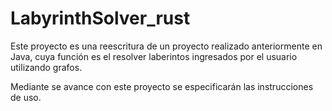 # LabyrinthSolver_rust
Este proyecto es una reescritura de un proyecto realizado anteriormente en Java, cuya función es el resolver laberintos ingresados por el usuario utilizando grafos.

Mediante se avance con este proyecto se especificarán las instrucciones de uso.
